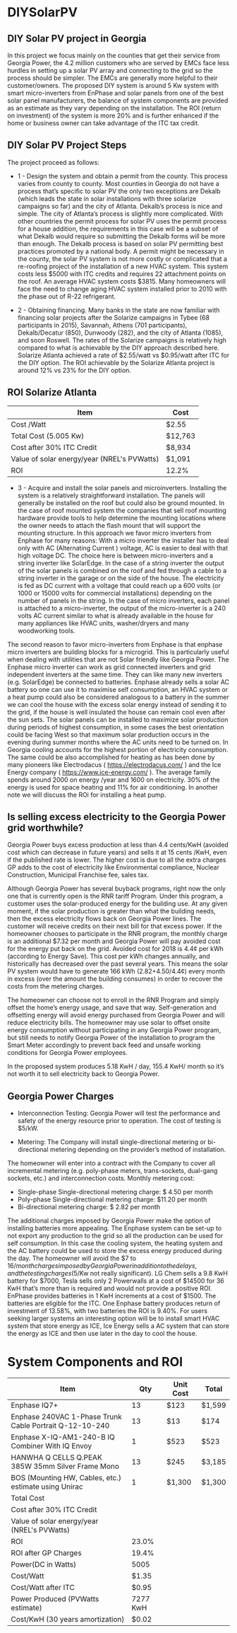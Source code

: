 # DIYSolarPV
## DIY Solar PV project in Georgia


In this project we focus mainly on the counties that get their service from Georgia Power, the 4.2 million customers who are served by EMCs face less hurdles in setting up a solar PV array and connecting to the grid so the process should be simpler. The EMCs are generally more helpful to their customer/owners.  The proposed DIY system is around 5 Kw system with smart micro-inverters from EnPhase and solar panels from one of the best solar panel manufacturers, the balance of system components are provided as an estimate as they vary depending on the installation. The ROI (return on investment) of the system is more 20% and is further enhanced if the home or business owner can take advantage of the ITC tax credit. 

## DIY Solar PV Project Steps

The project proceed as follows:

* 1 - Design the system and obtain a permit from the county. This process varies from county to county. Most counties in Georgia do not have a process that’s specific to solar PV the only two exceptions are Dekalb (which leads the state in solar installations with three solarize campaigns so far) and the city of Atlanta. Dekalb’s process is nice and simple. The city of Atlanta’s process is slightly more complicated. With other countries the permit process for solar PV uses the permit process for a house addition, the requirements in this case will be a subset of what Dekalb would require so submitting the Dekalb forms will be more than enough. The Dekalb process is based on solar PV permitting best practices promoted by a national body. A permit might be necessary in the county, the solar PV system is not more costly or complicated that a re-roofing project of the installation of a new HVAC system. This system costs less $5000 with ITC credits and requires 22 attachment points on the roof. An average HVAC system costs $3815. Many homeowners will face the need to change aging HVAC system installed prior to 2010 with the phase out of R-22 refrigerant.  

* 2 - Obtaining financing. Many banks in the state are now familiar with financing solar projects after the Solarize campaigns in Tybee (68 participants in 2015), Savannah, Athens (701 participants), Dekalb/Decatur (850), Dunwoody (282), and the city of Atlanta (1085), and soon Roswell. The rates of the Solarize campaigns is relatively high compared to what is achievable by the DIY approach described here. Solarize Atlanta achieved a rate of $2.55/watt vs $0.95/watt after ITC for the DIY option. The ROI achievable by the Solarize Atlanta project is around 12% vs 23% for the DIY option.

## ROI Solarize Atlanta
Item | Cost
------------ | -------------
Cost /Watt | $2.55 |
Total Cost (5.005 Kw) | $12,763 |
Cost after 30% ITC Credit | $8,934 |
Value of solar energy/year (NREL's PVWatts) | $1,091 |
ROI | 12.2% |


* 3 - Acquire and install the solar panels and microinverters. Installing the system is a relatively straightforward installation. The panels will generally be installed on the roof but could also be ground mounted. In the case of roof mounted system the companies that sell roof mounting hardware provide tools to help determine the mounting locations where the owner needs to attach the flash mount that will support the mounting structure. In this approach we favor micro inverters from Enphase for many reasons:
With a micro inverter the installer has to deal only with AC (Alternating Current ) voltage, AC is easier to deal with that high voltage DC. The choice here is between micro-inverters and a string inverter like SolarEdge. In the case of a string inverter the output of the solar panels is combined on the roof and fed through a cable to a string inverter in the garage or on the side of the house. The electricity is fed as DC current with a voltage that could reach up a 600 volts (or 1000 or 15000 volts for commercial installations) depending on the number of panels in the string.  In the case of micro inverters, each panel is attached to a micro-inverter, the output of the micro-inverter is a 240 volts AC current similar to what is already available in the house for many appliances like HVAC units, washer/dryers and many woodworking tools.


The second reason to favor micro-inverters from Enphase is that enphase micro inverters are building blocks for a microgrid. This is particularly useful when dealing with utilities that are not Solar friendly like Georgia Power. The Enphase micro inverter can work as grid connected inverters and grid independent inverters at the same time. They can like many new inverters (e.g. SolarEdge) be connected to batteries. Enphase already sells a solar AC battery so one can use it to maximise self consumption, an HVAC system or a heat pump could also be considered analogous to a battery in the summer we can cool the house with the excess solar energy instead of sending it to the grid, if the house is well insulated the house can remain cool even after the sun sets. The solar panels can be installed to maximize solar production during periods of highest consumption, in some cases the best orientation could be facing West so that maximum solar production occurs in the evening during summer months where the AC units need to be turned on. In Georgia cooling accounts for the highest portion of electricity consumption. The same could be also accomplished for heating as has been done by many pioneers like Electrodacus ( https://electrodacus.com/ ) and the Ice Energy company ( https://www.ice-energy.com/ ). The average family spends around 2000 on energy /year and 1600 on electricity. 30% of the energy is used for space heating and 11% for air conditioning. In another note we will discuss the ROi for installing a heat pump.

## Is selling excess electricity to the Georgia Power grid worthwhile?

Georgia Power buys excess production at less than 4.4 cents/KwH (avoided cost which can decrease in future years) and sells it at 15 cents /KwH, even if the published rate is lower. The higher cost is due to all the extra charges GP adds to the cost of electricity like Environmental compliance, Nuclear Construction, Municipal Franchise fee, sales tax. 

Although Georgia Power has several buyback programs, right now the only one that is currently open is the RNR tariff Program.  Under this program, a customer uses the solar-produced energy for the building use.  At any given moment, if the solar production is greater than what the building needs, then the excess electricity flows back on Georgia Power lines. The customer will receive credits on their next bill for that excess power.  If the homeowner chooses to participate in the RNR program, the monthly charge is an additional $7.32 per month and Georgia Power will pay avoided cost for the energy put back on the grid. Avoided cost for 2018 is 4.4¢ per kWh (according to Energy Save). This cost per kWh changes annually, and historically has decreased over the past several years. This means the solar PV system would have to generate 166 kWh (2.82+4.50/4.4¢) every month in excess (over the amount the building consumes) in order to recover the costs from the metering charges.

The homeowner can choose not to enroll in the RNR Program and simply offset the home’s energy usage, and save that way. Self-generation and offsetting energy will avoid energy purchased from Georgia Power and will reduce electricity bills. The homeowner may use solar to offset onsite energy consumption without participating in any Georgia Power program, but still needs to notify Georgia Power of the installation to program the Smart Meter accordingly to prevent back feed and unsafe working conditions for Georgia Power employees.

In the proposed system produces 5.18 KwH / day, 155.4 KwH/ month so it’s not worth it to sell electricity back to Georgia Power. 

## Georgia Power Charges

* Interconnection Testing: Georgia Power will test the performance and safety of the energy resource prior to operation. The cost of testing is $5/kW.

* Metering: The Company will install single-directional metering or bi-directional metering depending on the provider’s method of installation.  

The homeowner will enter into a contract with the Company to cover all incremental metering (e.g. poly-phase meters, trans-sockets, dual-gang sockets, etc.) and interconnection costs. Monthly metering cost:

* Single-phase Single-directional metering charge: $ 4.50 per month
* Poly-phase Single-directional metering charge: $11.20 per month  
* Bi-directional metering charge: $ 2.82 per month

The additional charges imposed by Georgia Power make the option of installing batteries more appealing. The Enphase system can be set-up to not export any production to the grid so all the production can be used for self consumption. In this case the cooling system, the heating system and the AC battery could be used to store the excess energy produced during the day. The homeowner will avoid the $7 to $16/month charges imposed by Georgia Power in addition to the delays, and the testing charges ($5/Kw not really significant). LG Chem sells a 9.8 KwH battery for $7000, Tesla sells only 2 Powerwalls at a cost of $14500 for 36 KwH that’s more than is required and would not provide a positive ROI. EnPhase provides batteries in 1 KwH increments at a cost of $1500. The batteries are eligible for the ITC. One Enphase battery produces return of investment of 13.58%, with two batteries the ROI is 9.40%. For users seeking larger systems an interesting option will be to install smart HVAC system that store energy as ICE, Ice Energy sells a AC system that can store the energy as ICE and then use later in the day to cool the house.


# System Components and ROI
Item | Qty | Unit Cost |Total 
-------- | ----------|----|----
Enphase IQ7+|13|$123|$1,599
Enphase 240VAC 1-Phase Trunk Cable Portrait Q-12-10-240|13|$13|$174
Enphase X-IQ-AM1-240-B IQ Combiner With IQ Envoy|1|$523|$523
HANWHA Q CELLS Q.PEAK 385W 35mm Silver Frame Mono|13|$245|$3,185
BOS (Mounting HW, Cables, etc.) estimate using Unirac|1|$1,300|$1,300
Total Cost|||||$6,781
Cost after 30% ITC Credit|||||$4,747
Value of solar energy/year (NREL's PVWatts)|||||$1,091
ROI|23.0%||||
ROI after GP Charges|19.4%||||
Power(DC in Watts)|5005||||
Cost/Watt|$1.35||||
Cost/Watt after ITC|$0.95||||
Power Produced (PVWatts estimate)|7277 KwH||||
Cost/KwH (30 years amortization)| $0.02||||


